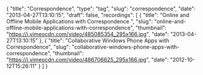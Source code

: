 {
  "title": "Correspondence",
  "type": "tag",
  "slug": "correspondence",
  "date": "2013-04-27T13:10:15",
  "draft": false,
  "recordings": [
    {
      "title": "Online and Offline Mobile Applications with Correspondence ",
      "slug": "online-and-offline-mobile-applications-with-correspondence",
      "thumbnail": "https://i.vimeocdn.com/video/485085354_295x166.jpg",
      "date": "2013-04-27T13:10:15"
    },
    {
      "title": "Collaborative Windows Phone Apps with Correspondence",
      "slug": "collaborative-windows-phone-apps-with-correspondence",
      "thumbnail": "https://i.vimeocdn.com/video/486706625_295x166.jpg",
      "date": "2012-10-12T15:26:11"
    }
  ]
}